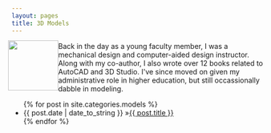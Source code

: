 ```yaml
---
layout: pages
title: 3D Models
---
```


<img
src="http://www.stevencombs.com/images/design/models.svg"
style="
  float: left;
  width: 100px;
  margin-left: -7px;
  margin-top: -3px;
  "
/>

Back in the day as a young faculty member, I was a mechanical design and computer-aided design instructor. Along with my co-author, I also wrote over 12 books related to AutoCAD and 3D Studio. I've since moved on given my administrative role in higher education, but still occassionally dabble in modeling.

<ul id="blog-posts" class="posts">
{% for post in site.categories.models %}
    <li><span>{{ post.date | date_to_string }} &raquo;</span><a href="{{ post.url }}">{{ post.title }}</a></li>
{% endfor %}
</ul>
